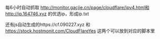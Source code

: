 每6小时自动抓取
http://monitor.gacjie.cn/page/cloudflare/ipv4.html和
http://ip.164746.xyz
的优选ip，形成ip.txt 

还有js自动生成的https://cf.090227.xyz 和
https://stock.hostmonit.com/CloudFlareYes
这两个可以放到对应的脚本里
